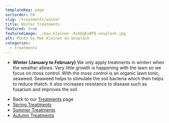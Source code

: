 ```yaml
---
templateKey: page
sortorder: 50
slug: /treatments/winter
title: Winter Treatments
featured: true
featuredimage: ./max-kleinen--KxkDgEvWT8-unsplash.jpg
alt: Photo by Max Kleinen on Unsplash
categories:
  - treatments
---
```


* **Winter (January to February)**
  We only apply treatments in winterr when the weather allows. Very little growth is happening with the lawn so we focus on moss control.  With the moss control is an organic lawn tonic, seaweed.  Seaweed helps to stimulate the soil bacteria which then helps to reduce thatch.  It also increases resistance to disease such as fusarium and improves the soil


- Back to our [Treatments](/treatments) page
- [Spring Treatments](/treatments/spring)
- [Summer Treatments](/treatments/summer)
- [Autumn Treatments](/treatments/autumn)